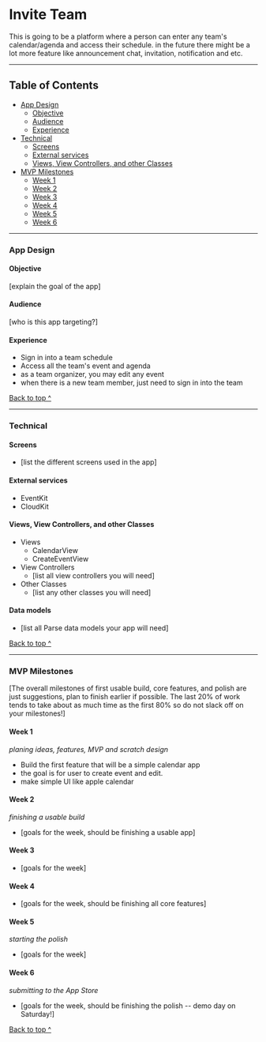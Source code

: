 # Invite Team

This is going to be a platform where a person can enter any team's calendar/agenda and access their schedule. in the future there might be a lot more feature like announcement chat, invitation, notification and etc.

---
## Table of Contents
  * [App Design](#app-design)
    * [Objective](#objective)
    * [Audience](#audience)
    * [Experience](#experience)
  * [Technical](#technical)
    * [Screens](#Screens)
    * [External services](#external-services)
    * [Views, View Controllers, and other Classes](#Views-View-Controllers-and-other-Classes)
  * [MVP Milestones](#mvp-milestones)
    * [Week 1](#week-1)
    * [Week 2](#week-2)
    * [Week 3](#week-3)
    * [Week 4](#week-4)
    * [Week 5](#week-5)
    * [Week 6](#week-6)

---

### App Design

#### Objective
[explain the goal of the app]

#### Audience
[who is this app targeting?]

#### Experience
* Sign in into a team schedule
* Access all the team's event and agenda
* as a team organizer, you may edit any event
* when there is a new team member, just need to sign in into the team

[Back to top ^](#)

---

### Technical

#### Screens
* [list the different screens used in the app]

#### External services
* EventKit
* CloudKit

#### Views, View Controllers, and other Classes
* Views
  * CalendarView
  * CreateEventView
* View Controllers
  * [list all view controllers you will need]
* Other Classes
  * [list any other classes you will need]

#### Data models
* [list all Parse data models your app will need]

[Back to top ^](#)

---

### MVP Milestones
[The overall milestones of first usable build, core features, and polish are just suggestions, plan to finish earlier if possible. The last 20% of work tends to take about as much time as the first 80% so do not slack off on your milestones!]

#### Week 1
_planing ideas, features, MVP and scratch design_
* Build the first feature that will be a simple calendar app
* the goal is for user to create event and edit.
* make simple UI like apple calendar


#### Week 2
_finishing a usable build_
* [goals for the week, should be finishing a usable app]

#### Week 3
* [goals for the week]

#### Week 4
* [goals for the week, should be finishing all core features]

#### Week 5
_starting the polish_
* [goals for the week]

#### Week 6
_submitting to the App Store_
* [goals for the week, should be finishing the polish -- demo day on Saturday!]

[Back to top ^](#)
